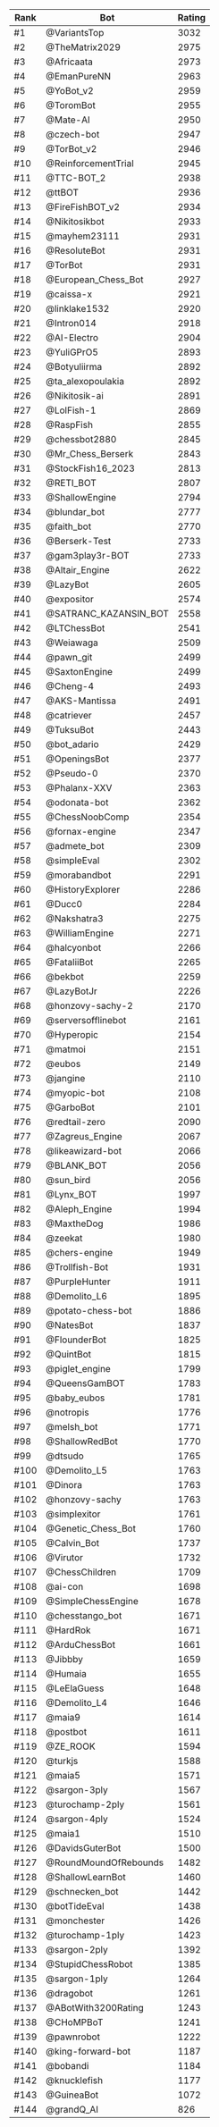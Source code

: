 Rank|Bot|Rating
---|---|---
#1|@VariantsTop|3032
#2|@TheMatrix2029|2975
#3|@Africaata|2973
#4|@EmanPureNN|2963
#5|@YoBot_v2|2959
#6|@ToromBot|2955
#7|@Mate-AI|2950
#8|@czech-bot|2947
#9|@TorBot_v2|2946
#10|@ReinforcementTrial|2945
#11|@TTC-BOT_2|2938
#12|@ttBOT|2936
#13|@FireFishBOT_v2|2934
#14|@Nikitosikbot|2933
#15|@mayhem23111|2931
#16|@ResoluteBot|2931
#17|@TorBot|2931
#18|@European_Chess_Bot|2927
#19|@caissa-x|2921
#20|@linklake1532|2920
#21|@Intron014|2918
#22|@AI-Electro|2904
#23|@YuliGPrO5|2893
#24|@Botyuliirma|2892
#25|@ta_alexopoulakia|2892
#26|@Nikitosik-ai|2891
#27|@LolFish-1|2869
#28|@RaspFish|2855
#29|@chessbot2880|2845
#30|@Mr_Chess_Berserk|2843
#31|@StockFish16_2023|2813
#32|@RETI_BOT|2807
#33|@ShallowEngine|2794
#34|@blundar_bot|2777
#35|@faith_bot|2770
#36|@Berserk-Test|2733
#37|@gam3play3r-BOT|2733
#38|@Altair_Engine|2622
#39|@LazyBot|2605
#40|@expositor|2574
#41|@SATRANC_KAZANSIN_BOT|2558
#42|@LTChessBot|2541
#43|@Weiawaga|2509
#44|@pawn_git|2499
#45|@SaxtonEngine|2499
#46|@Cheng-4|2493
#47|@AKS-Mantissa|2491
#48|@catriever|2457
#49|@TuksuBot|2443
#50|@bot_adario|2429
#51|@OpeningsBot|2377
#52|@Pseudo-0|2370
#53|@Phalanx-XXV|2363
#54|@odonata-bot|2362
#55|@ChessNoobComp|2354
#56|@fornax-engine|2347
#57|@admete_bot|2309
#58|@simpleEval|2302
#59|@morabandbot|2291
#60|@HistoryExplorer|2286
#61|@Ducc0|2284
#62|@Nakshatra3|2275
#63|@WilliamEngine|2271
#64|@halcyonbot|2266
#65|@FataliiBot|2265
#66|@bekbot|2259
#67|@LazyBotJr|2226
#68|@honzovy-sachy-2|2170
#69|@serversofflinebot|2161
#70|@Hyperopic|2154
#71|@matmoi|2151
#72|@eubos|2149
#73|@jangine|2110
#74|@myopic-bot|2108
#75|@GarboBot|2101
#76|@redtail-zero|2090
#77|@Zagreus_Engine|2067
#78|@likeawizard-bot|2066
#79|@BLANK_BOT|2056
#80|@sun_bird|2056
#81|@Lynx_BOT|1997
#82|@Aleph_Engine|1994
#83|@MaxtheDog|1986
#84|@zeekat|1980
#85|@chers-engine|1949
#86|@Trollfish-Bot|1931
#87|@PurpleHunter|1911
#88|@Demolito_L6|1895
#89|@potato-chess-bot|1886
#90|@NatesBot|1837
#91|@FlounderBot|1825
#92|@QuintBot|1815
#93|@piglet_engine|1799
#94|@QueensGamBOT|1783
#95|@baby_eubos|1781
#96|@notropis|1776
#97|@melsh_bot|1771
#98|@ShallowRedBot|1770
#99|@dtsudo|1765
#100|@Demolito_L5|1763
#101|@Dinora|1763
#102|@honzovy-sachy|1763
#103|@simplexitor|1761
#104|@Genetic_Chess_Bot|1760
#105|@Calvin_Bot|1737
#106|@Virutor|1732
#107|@ChessChildren|1709
#108|@ai-con|1698
#109|@SimpleChessEngine|1678
#110|@chesstango_bot|1671
#111|@HardRok|1671
#112|@ArduChessBot|1661
#113|@Jibbby|1659
#114|@Humaia|1655
#115|@LeElaGuess|1648
#116|@Demolito_L4|1646
#117|@maia9|1614
#118|@postbot|1611
#119|@ZE_ROOK|1594
#120|@turkjs|1588
#121|@maia5|1571
#122|@sargon-3ply|1567
#123|@turochamp-2ply|1561
#124|@sargon-4ply|1524
#125|@maia1|1510
#126|@DavidsGuterBot|1500
#127|@RoundMoundOfRebounds|1482
#128|@ShallowLearnBot|1460
#129|@schnecken_bot|1442
#130|@botTideEval|1438
#131|@monchester|1426
#132|@turochamp-1ply|1423
#133|@sargon-2ply|1392
#134|@StupidChessRobot|1385
#135|@sargon-1ply|1264
#136|@dragobot|1261
#137|@ABotWith3200Rating|1243
#138|@CHoMPBoT|1241
#139|@pawnrobot|1222
#140|@king-forward-bot|1187
#141|@bobandi|1184
#142|@knucklefish|1177
#143|@GuineaBot|1072
#144|@grandQ_AI|826
